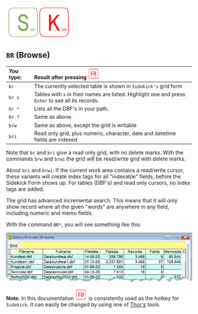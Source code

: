 [![Sidekick](Images/SKLogo.png)](../README.md)

## `BR` (Browse)



| You type:                |        Result after pressing ![`F8`](Images/F8.png) |
|:-------------------------|:----------------------------------------------------------|
| `br`                       | The currently selected table is shown in `Sidekick's` grid form |
| `br x` | Tables with `x` in their names are listed. Highlight one and press `Enter` to see all its records. |
| `br *` | Lists all the DBF's in your path. |
| `br ?` | Same as above. |
| `brw`      | Same as above, except the grid is writable |
| `bri`  | Read only grid, plus numeric, character, date and datetime fields are indexed| | `brwi` | A combination of `brw` and `brw`|


Note that `br` and `bri` give a read only grid, with no delete marks. 
With the commands `brw` and `brwi` the grid will be read/write grid with delete marks.  

About `bri` and `brwi`: If the current work area contains a read/write cursor, these variants will create index tags for all "indexable" fields, before the Sidekick Form shows up. For tables (DBF's) and read only cursors, no index tags are added.

The grid has advanced incremental search. This means that it will only show record where all the given "words" are anywhere in any field, including numeric and memo fields.

With the command `BR*`, you will see something like this:

![skbr](./Images/skbr.png)

**Note:** In this documentation ![`F8`](Images/F8.png) is consistently used as the hotkey for `Sidekick`. It can easily be changed by using one of [Thor's](https://github.com/VFPX/Thor) tools. 

